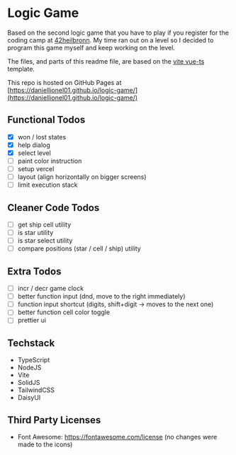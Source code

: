 # Logic Game

Based on the second logic game that you have to play if you register for the coding camp at [42heilbronn](https://www.42heilbronn.de). My time ran out on a level so I decided to program this game myself and keep working on the level.

The files, and parts of this readme file, are based on the [vite vue-ts](https://github.com/vitejs/vite/tree/main/packages/create-vite/template-vue-ts) template.

This repo is hosted on GitHub Pages at [https://daniellionel01.github.io/logic-game/](https://daniellionel01.github.io/logic-game/)

## Functional Todos
- [x] won / lost states
- [x] help dialog
- [x] select level
- [ ] paint color instruction
- [ ] setup vercel
- [ ] layout (align horizontally on bigger screens)
- [ ] limit execution stack

## Cleaner Code Todos
- [ ] get ship cell utility
- [ ] is star utility
- [ ] is star select utility
- [ ] compare positions (star / cell / ship) utility

## Extra Todos
- [ ] incr / decr game clock
- [ ] better function input (dnd, move to the right immediately)
- [ ] function input shortcut (digits, shift+digit -> moves to the next one)
- [ ] better function cell color toggle
- [ ] prettier ui

## Techstack
- TypeScript
- NodeJS
- Vite
- SolidJS
- TailwindCSS
- DaisyUI

## Third Party Licenses
- Font Awesome: https://fontawesome.com/license (no changes were made to the icons)
